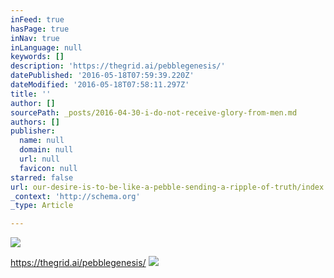 ```yaml
---
inFeed: true
hasPage: true
inNav: true
inLanguage: null
keywords: []
description: 'https://thegrid.ai/pebblegenesis/'
datePublished: '2016-05-18T07:59:39.220Z'
dateModified: '2016-05-18T07:58:11.297Z'
title: ''
author: []
sourcePath: _posts/2016-04-30-i-do-not-receive-glory-from-men.md
authors: []
publisher:
  name: null
  domain: null
  url: null
  favicon: null
starred: false
url: our-desire-is-to-be-like-a-pebble-sending-a-ripple-of-truth/index.html
_context: 'http://schema.org'
_type: Article

---
```

![](https://the-grid-user-content.s3-us-west-2.amazonaws.com/6b0042ac-be69-478a-a6b6-621ccd644ec8.jpg)

https://thegrid.ai/pebblegenesis/
![](https://the-grid-user-content.s3-us-west-2.amazonaws.com/0a3c137c-7e53-4b94-a976-685f8742ac33.jpg)